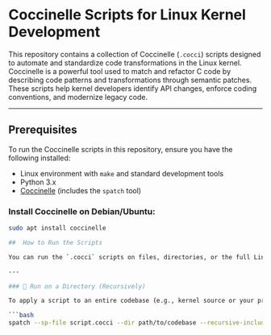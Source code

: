 # Coccinelle Scripts for Linux Kernel Development

This repository contains a collection of Coccinelle (`.cocci`) scripts designed to automate and standardize code transformations in the Linux kernel.  
Coccinelle is a powerful tool used to match and refactor C code by describing code patterns and transformations through semantic patches.  
These scripts help kernel developers identify API changes, enforce coding conventions, and modernize legacy code.

---

##  Prerequisites

To run the Coccinelle scripts in this repository, ensure you have the following installed:

- Linux environment with `make` and standard development tools
- Python 3.x
- [Coccinelle](https://coccinelle.gitlabpages.inria.fr/website/) (includes the `spatch` tool)

###  Install Coccinelle on Debian/Ubuntu:

```bash
sudo apt install coccinelle

##  How to Run the Scripts

You can run the `.cocci` scripts on files, directories, or the full Linux kernel tree using the `spatch` tool provided by Coccinelle. Below are several common use cases:

---

### 📂 Run on a Directory (Recursively)

To apply a script to an entire codebase (e.g., kernel source or your project):

```bash
spatch --sp-file script.cocci --dir path/to/codebase --recursive-includes --in-place

